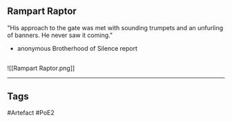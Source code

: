 ## Rampart Raptor
"His approach to the gate was met with sounding trumpets and an unfurling of banners. He never saw it coming."
- anonymous Brotherhood of Silence report
##
![[Rampart Raptor.png]]

---
## Tags
#Artefact
#PoE2